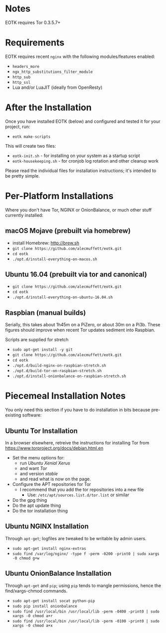 # Notes

EOTK requires Tor 0.3.5.7+

# Requirements

EOTK requires recent `nginx` with the following modules/features enabled:

* `headers_more`
* `ngx_http_substitutions_filter_module`
* `http_sub`
* `http_ssl`
* Lua and/or LuaJIT (ideally from OpenResty)

# After the Installation

Once you have installed EOTK (below) and configured and tested it 
for your project, run:

* `eotk make-scripts`

This will create two files: 

* `eotk-init.sh` - for installing on your system as a startup script
* `eotk-housekeeping.sh` - for cronjob log rotation and other cleanup work

Please read the individual files for installation instructions; 
it's intended to be pretty simple.

# Per-Platform Installations

Where you don't have Tor, NGINX or OnionBalance, 
or much other stuff currently installed:

## macOS Mojave (prebuilt via homebrew)

* install Homebrew: http://brew.sh
* `git clone https://github.com/alecmuffett/eotk.git`
* `cd eotk`
* `./opt.d/install-everything-on-macos.sh`

## Ubuntu 16.04 (prebuilt via tor and canonical)

* `git clone https://github.com/alecmuffett/eotk.git`
* `cd eotk`
* `./opt.d/install-everything-on-ubuntu-16.04.sh`

## Raspbian (manual builds)

Serially, this takes about 1h45m on a PiZero, or about 30m on a Pi3b.
These figures should improve when recent Tor updates sediment into Raspbian.

Scripts are supplied for stretch

* `sudo apt-get install -y git`
* `git clone https://github.com/alecmuffett/eotk.git`
* `cd eotk`
* `./opt.d/build-nginx-on-raspbian-stretch.sh`
* `./opt.d/build-tor-on-raspbian-stretch.sh`
* `./opt.d/install-onionbalance-on-raspbian-stretch.sh`

# Piecemeal Installation Notes

You only need this section if you have to do installation in bits
because pre-existing software:

## Ubuntu Tor Installation

In a browser elsewhere, retreive the instructions for installing Tor
from https://www.torproject.org/docs/debian.html.en

* Set the menu options for:
  * run *Ubuntu Xenial Xerus*
  * and want *Tor*
  * and version *stable*
  * and read what is now on the page.
* Configure the APT repositories for Tor
  * I recommend that you add the tor repositories into a new file
    * Use: `/etc/apt/sources.list.d/tor.list` or similar
* Do the gpg thing
* Do the apt update thing
* Do the tor installation thing

## Ubuntu NGINX Installation

Through `apt-get`; logfiles are tweaked to be writable by admin users.

* `sudo apt-get install nginx-extras`
* `sudo find /var/log/nginx/ -type f -perm -0200 -print0 | sudo xargs -0 chmod g+w`

## Ubuntu OnionBalance Installation

Through `apt-get` and `pip`; using `pip` tends to mangle permissions,
hence the find/xargs-chmod commands.

* `sudo apt-get install socat python-pip`
* `sudo pip install onionbalance`
* `sudo find /usr/local/bin /usr/local/lib -perm -0400 -print0 | sudo xargs -0 chmod a+r`
* `sudo find /usr/local/bin /usr/local/lib -perm -0100 -print0 | sudo xargs -0 chmod a+x`
